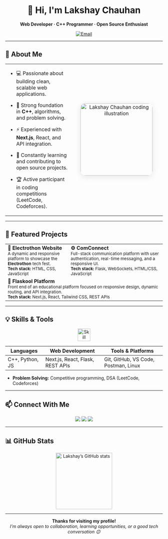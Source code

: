 
<!-- Professional & Beautiful GitHub Profile README for Lakshay Chauhan -->

<h1 align="center">👋 Hi, I'm Lakshay Chauhan</h1>
<p align="center"><b>Web Developer · C++ Programmer · Open Source Enthusiast</b></p>

<p align="center">
  <a href="mailto:lakshaychauhan923@gmail.com">
    <img src="https://img.shields.io/badge/Email-lakshaychauhan923@gmail.com-red?style=flat-square&logo=gmail" alt="Email">
  </a>
  <!-- Add your LinkedIn or other socials here -->
</p>

---

## 🚀 About Me

<table >
  <tr>
    <td>
      
- 💻 Passionate about building clean, scalable web applications.<br>
- 🧠 Strong foundation in <b>C++</b>, algorithms, and problem solving.<br>
- ⚡ Experienced with <b>Next.js</b>, React, and API integration.<br>
- 🌱 Constantly learning and contributing to open source projects.<br>
- 🏆 Active participant in coding competitions (LeetCode, Codeforces).

    </td>
    <td align="center" width="280">
      <img src="https://i.pinimg.com/736x/86/a1/21/86a121da9e20aaa56fd43cac35a367b7.jpg" width="230" alt="Lakshay Chauhan coding illustration" style="border-radius:15px; box-shadow:0 4px 20px rgba(0,0,0,0.1);"/>
    </td>
  </tr>
</table>

---

## 🌟 Featured Projects

<table>
  <tr>
    <td width="40%">
      <b>🔌 Electrothon Website</b><br>
      <sub>A dynamic and responsive platform to showcase the <b>Electrothon</b> tech fest.<br>
      <b>Tech stack:</b> HTML, CSS, JavaScript</sub>
    </td>
    <td width="60%">
      <b>⚙️ ComConnect</b><br>
      <sub>Full-stack communication platform with user authentication, real-time messaging, and a responsive UI.<br>
      <b>Tech stack:</b> Flask, WebSockets, HTML/CSS, JavaScript</sub>
    </td>
  </tr>
  <tr>
    <td colspan="2">
      <b>🔧 Flaskool Platform</b><br>
      <sub>Front end of an educational platform focused on responsive design, dynamic routing, and API integration.<br>
      <b>Tech stack:</b> Next.js, React, Tailwind CSS, REST APIs</sub>
    </td>
  </tr>
</table>

---

## 💡 Skills & Tools

<p align="center">
  <img src="https://skillicons.dev/icons?i=cpp,python,js,react,nextjs,flask,tailwind,postman,git,linux,vscode" alt="Skill Icons" height="40" />
</p>

<div align="center">
  
| **Languages**      | **Web Development**              | **Tools & Platforms**            |
|--------------------|----------------------------------|----------------------------------|
| C++, Python, JS    | Next.js, React, Flask, REST APIs | Git, GitHub, VS Code, Postman, Linux |

</div>

- **Problem Solving:** Competitive programming, DSA (LeetCode, Codeforces)  

---

## 📫 Connect With Me

<p align="center">
  <a href="https://github.com/git-lakshaychauhan"><img src="https://img.shields.io/badge/GitHub-181717?style=flat&logo=github&logoColor=white" /></a>
  <a href="mailto:lakshaychauhan923@gmail.com"><img src="https://img.shields.io/badge/Email-D14836?style=flat&logo=gmail&logoColor=white" /></a>
  <a href="https://www.linkedin.com/in/your-linkedin/"><img src="https://img.shields.io/badge/LinkedIn-0077B5?style=flat&logo=linkedin&logoColor=white" /></a>
</p>

---

## 📊 GitHub Stats

<p align="center">
  <img src="https://github-readme-stats.vercel.app/api?username=git-lakshaychauhan&show_icons=true&theme=tokyonight" alt="Lakshay’s GitHub stats" height="180"/>
</p>

---

<p align="center">
  <b>Thanks for visiting my profile!</b><br>
  <i>I’m always open to collaboration, learning opportunities, or a good tech conversation 😊</i>
</p>

